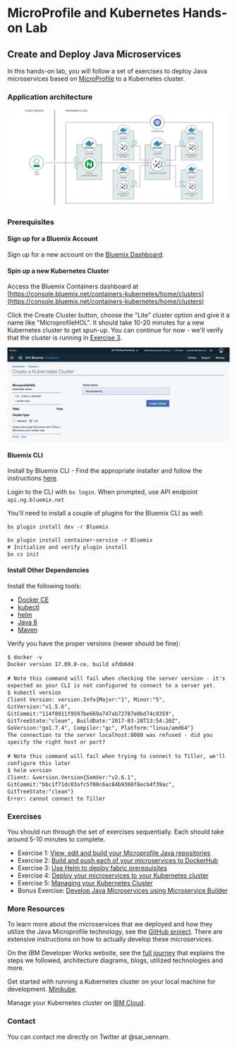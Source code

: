 # MicroProfile and Kubernetes Hands-on Lab
## Create and Deploy Java Microservices

In this hands-on lab, you will follow a set of exercises to deploy Java microservices based on [MicroProfile](http://microprofile.io) to a Kubernetes cluster. 

### Application architecture
<img src="images/Architecture.png"  width="1000">

### Prerequisites

#### Sign up for a Bluemix Account

Sign up for a new account on the [Bluemix Dashboard](https://console.ng.bluemix.net/).

#### Spin up a new Kubernetes Cluster

Access the Bluemix Containers dashboard at [https://console.bluemix.net/containers-kubernetes/home/clusters](https://console.bluemix.net/containers-kubernetes/home/clusters)

Click the Create Cluster button, choose the "Lite" cluster option and give it a name like "MicroprofileHOL". It should take 10-20 minutes for a new Kubernetes cluster to get spun-up. You can continue for now - we'll verify that the cluster is running in [Exercise 3](ex3.md).

<img src="images/newcluster.png"  width="800">

#### Bluemix CLI

Install by Bluemix CLI - Find the appropriate installer and follow the instructions [here](https://console.bluemix.net/docs/cli/index.html#downloads).

Login to the CLI with `bx login`. When prompted, use API endpoint `api.ng.bluemix.net`

You'll need to install a couple of plugins for the Bluemix CLI as well:

```
bx plugin install dev -r Bluemix
```

```
bx plugin install container-service -r Bluemix
# Initialize and verify plugin install
bx cs init
```

#### Install Other Dependencies

Install the following tools:
* [Docker CE](https://www.docker.com/community-edition)
* [kubectl](https://kubernetes.io/docs/tasks/tools/install-kubectl/)
* [helm](https://github.com/kubernetes/helm)
* [Java 8](http://www.oracle.com/technetwork/java/javase/downloads/jdk8-downloads-2133151.html)
* [Maven](https://maven.apache.org/install.html)

Verify you have the proper versions (newer should be fine):
```
$ docker -v
Docker version 17.09.0-ce, build afdb6d4

# Note this command will fail when checking the server version - it's expected as your CLI is not configured to connect to a server yet.
$ kubectl version
Client Version: version.Info{Major:"1", Minor:"5", GitVersion:"v1.5.6", GitCommit:"114f8911f9597be669a747ab72787e0bd74c9359", GitTreeState:"clean", BuildDate:"2017-03-28T13:54:20Z", GoVersion:"go1.7.4", Compiler:"gc", Platform:"linux/amd64"}
The connection to the server localhost:8080 was refused - did you specify the right host or port?

# Note this command will fail when trying to connect to Tiller, we'll configure this later
$ helm version
Client: &version.Version{SemVer:"v2.6.1", GitCommit:"bbc1f71dc03afc5f00c6ac84b9308f8ecb4f39ac", GitTreeState:"clean"}
Error: cannot connect to Tiller
```

### Exercises

You should run through the set of exercises sequentially. Each should take around 5-10 minutes to complete.

* Exercise 1: [View, edit and build your Microprofile Java repositories](exercises/ex1.md)
* Exercise 2: [Build and push each of your microservices to DockerHub](exercises/ex2.md)
* Exercise 3: [Use Helm to deploy fabric prerequisites](exercises/ex3.md)
* Exercise 4: [Deploy your microservices to your Kubernetes cluster](exercises/ex4.md)
* Exercise 5: [Managing your Kubernetes Cluster](exercises/ex5.md)
* Bonus Exercise: [Develop Java Microservices using Microservice Builder](exercises/ex_bonus.md)

### More Resources

To learn more about the microservices that we deployed and how they utilize the Java Microprofile technology, see the [GitHub project](https://github.com/eclipse/microprofile-conference). There are extensive instructions on how to actually develop these microservices.

On the IBM Developer Works website, see the [full journey](https://developer.ibm.com/code/journey/deploy-microprofile-java-microservices-on-kubernetes/) that explains the steps we followed, architecture diagrams, blogs, utilized technologies and more.

Get started with running a Kubernetes cluster on your local machine for development. [Minikube](https://kubernetes.io/docs/getting-started-guides/minikube/).

Manage your Kubernetes cluster on [IBM Cloud](https://console.bluemix.net/containers-kubernetes/home/clusters).

### Contact
You can contact me directly on Twitter at @sai_vennam.